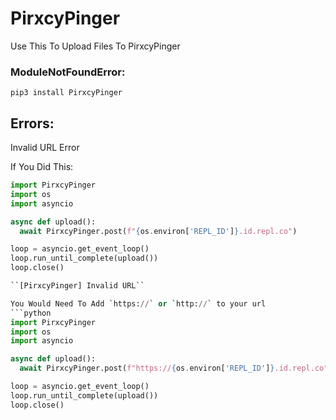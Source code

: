 # PirxcyPinger
Use This To Upload Files To PirxcyPinger


### ModuleNotFoundError:
``pip3 install PirxcyPinger``

## Errors:

Invalid URL Error

If You Did This:
```python
import PirxcyPinger
import os
import asyncio

async def upload():
  await PirxcyPinger.post(f"{os.environ['REPL_ID']}.id.repl.co")

loop = asyncio.get_event_loop()
loop.run_until_complete(upload())
loop.close()

``[PirxcyPinger] Invalid URL``

You Would Need To Add `https://` or `http://` to your url
```python
import PirxcyPinger
import os
import asyncio

async def upload():
  await PirxcyPinger.post(f"https://{os.environ['REPL_ID']}.id.repl.co")

loop = asyncio.get_event_loop()
loop.run_until_complete(upload())
loop.close()


